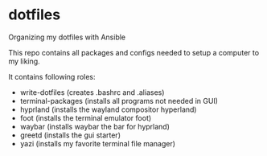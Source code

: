 # dotfiles
Organizing my dotfiles with Ansible

This repo contains all packages and configs needed to setup a computer to my liking.

It contains following roles:

- write-dotfiles        (creates .bashrc and .aliases)
- terminal-packages     (installs all programs not needed in GUI)
- hyprland              (installs the wayland compositor hyperland)
- foot                  (installs the terminal emulator foot)
- waybar                (installs waybar the bar for hyprland)
- greetd                (installs the gui starter)
- yazi                  (installs my favorite terminal file manager)

